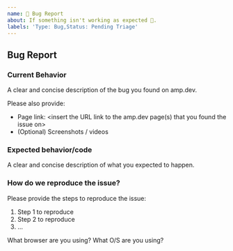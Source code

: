 ```yaml
---
name: 🐛 Bug Report
about: If something isn't working as expected 🤔.
labels: 'Type: Bug,Status: Pending Triage'
---
```


## Bug Report

### Current Behavior
A clear and concise description of the bug you found on amp.dev.

Please also provide:
- Page link: <insert the URL link to the amp.dev page(s) that you found the issue on>
- (Optional) Screenshots / videos

### Expected behavior/code
A clear and concise description of what you expected to happen.

### How do we reproduce the issue?

Please provide the steps to reproduce the issue:

1. Step 1 to reproduce
2. Step 2 to reproduce
3. …

What browser are you using?
What O/S are you using?


